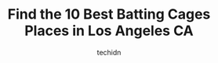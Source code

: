 ---
layout: ampstory
image: https://i0.wp.com/www.depkes.org/wp-content/uploads/2023/06/batting-cages-0-in-los-angeles-ca-1685756944.jpeg?resize=640,853
author: techidn
featured: false
description: Discover the impressive array of Batting Cages options in Los Angeles CA, where you can find 10 of the largest Batting Cages establishments in the area. From renowned classics to hidden gems
title: Find the 10 Best Batting Cages Places in Los Angeles CA
cover:
   title: Find the 10 Best Batting Cages Places in Los Angeles CA
   subtitle: Rickpate
   background: https://www.depkes.org/wp-content/uploads/2023/06/batting-cages-0-in-los-angeles-ca-1685756944.jpeg

pages: 
 - layout: thirds
   top: <h1>#1 BatCade</h1>
   bottom: "<p>Finally found a place to practice slow pitch softball. My 10 year old had fun and we got 30 minutes in before closing. Weather was perfect outside, nice place!</p>"
   background: https://www.depkes.org/wp-content/uploads/2023/06/batting-cages-1-in-los-angeles-ca-1685756945.jpeg
   backgroundblur: true
 - layout: thirds
   top: <h1>#2 Castle Batting Cages</h1>
   bottom: "<p>Took my nephews for an afternoon of batting practice followed by some awsome VR gaming. Did not do the mini golf although it looked fun. It looks like at one point had li</p>"
   background: https://www.depkes.org/wp-content/uploads/2023/06/batting-cages-2-in-los-angeles-ca-1685756945.jpeg
   cta:
      link: https://www.depkes.org/blog/find-the-10-best-batting-cages-places-in-los-angeles-ca/
      text: Find the 10 Best Batting Cages Places in Los Angeles CA
 - layout: thirds
   top: <h1>#3 Torrance Batting Cages</h1>
   bottom: "<p>2300 Jefferson St, Torrance, CA 90503, United States</p>"
   background: https://www.depkes.org/wp-content/uploads/2023/06/batting-cages-3-in-los-angeles-ca-1685756945.jpeg
   cta:
      link: https://www.depkes.org/blog/find-the-10-best-batting-cages-places-in-los-angeles-ca/
      text: Find the 10 Best Batting Cages Places in Los Angeles CA
 - layout: thirds
   top: <h1>#4 On Deck Batting Cages</h1>
   bottom: "<p>2499 E Willow St, Signal Hill, CA 90755, United States</p>"
   background: https://images.unsplash.com/photo-1540457036297-448b6b99e91c?ixlib=rb-4.0.3&ixid=MnwxMjA3fDB8MHxwaG90by1wYWdlfHx8fGVufDB8fHx8&auto=format&fit=crop&w=640&h=853&q=80
   cta:
      link: https://www.depkes.org/blog/find-the-10-best-batting-cages-places-in-los-angeles-ca/
      text: Find the 10 Best Batting Cages Places in Los Angeles CA
 - layout: thirds
   top: <h1>#5 Wrecking Yard Baseball/Softball</h1>
   bottom: "<p>1947 Del Amo Blvd Unit A, Torrance, CA 90501, United States</p>"
   background: https://images.unsplash.com/photo-1527066579998-dbbae57f45ce?ixlib=rb-4.0.3&ixid=MnwxMjA3fDB8MHxwaG90by1wYWdlfHx8fGVufDB8fHx8&auto=format&fit=crop&w=640&h=853&q=80
   cta:
      link: https://www.depkes.org/blog/find-the-10-best-batting-cages-places-in-los-angeles-ca/
      text: Find the 10 Best Batting Cages Places in Los Angeles CA
 - layout: thirds
   top: <h1>#6 Baseball Central</h1>
   bottom: "<p>5746 Venice Blvd., Los Angeles, CA 90019, United States</p>"
   background: https://images.unsplash.com/photo-1574169208507-84376144848b?ixlib=rb-4.0.3&ixid=MnwxMjA3fDB8MHxwaG90by1wYWdlfHx8fGVufDB8fHx8&auto=format&fit=crop&w=640&h=853&q=80
   cta:
      link: https://www.depkes.org/blog/find-the-10-best-batting-cages-places-in-los-angeles-ca/
      text: Find the 10 Best Batting Cages Places in Los Angeles CA
 - layout: thirds
   top: <h1>#7 Tommy Lasorda Field of Dreams</h1>
   bottom: "<p>1901 Waterloo St, Los Angeles, CA 90039, United States</p>"
   background: https://images.unsplash.com/photo-1522441815192-d9f04eb0615c?ixlib=rb-4.0.3&ixid=MnwxMjA3fDB8MHxwaG90by1wYWdlfHx8fGVufDB8fHx8&auto=format&fit=crop&w=640&h=853&q=80
   cta:
      link: https://www.depkes.org/blog/find-the-10-best-batting-cages-places-in-los-angeles-ca/
      text: Find the 10 Best Batting Cages Places in Los Angeles CA
 - layout: thirds
   middle: Continue reading...
   background: https://images.unsplash.com/photo-1618556658017-fd9c732d1360?ixlib=rb-4.0.3&ixid=MnwxMjA3fDB8MHxwaG90by1wYWdlfHx8fGVufDB8fHx8&auto=format&fit=crop&w=640&h=853&q=80
   cta:
      link: https://www.depkes.org/blog/find-the-10-best-batting-cages-places-in-los-angeles-ca/
      text: Find the 10 Best Batting Cages Places in Los Angeles CA
      
---